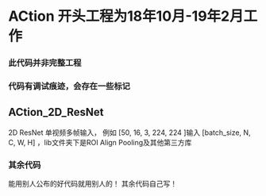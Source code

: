 # ACtion 开头工程为18年10月-19年2月工作
###  此代码并非完整工程
###  代码有调试痕迹，会存在一些标记
## ACtion_2D_ResNet
2D ResNet 单视频多帧输入， 例如 [50, 16, 3, 224, 224 ]输入 [batch_size, N, C, W, H] ，lib文件夹下是ROI Align Pooling及其他第三方库
### 其余代码 
能用别人公布的好代码就用别人的！  其余代码自己写！

